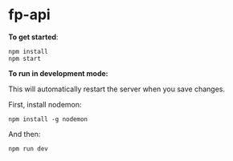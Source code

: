 # fp-api

**To get started**:

```
npm install
npm start
```

**To run in development mode:**

This will automatically restart the server when you save changes.

First, install nodemon:

`npm install -g nodemon`

And then:

`npm run dev`
